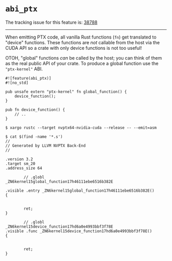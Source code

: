 # `abi_ptx`

The tracking issue for this feature
is: [38788](https://github.com/rust-lang/rust/issues/38788)

------------------------

When emitting PTX code, all vanilla Rust functions (`fn`) get translated to
"device" functions. These functions are *not* callable from the host via the
CUDA API so a crate with only device functions is not too useful!

OTOH, "global" functions *can* be called by the host; you can think of them
as the real public API of your crate. To produce a global function use the
`"ptx-kernel"` ABI.

<!-- NOTE(ignore) this example is specific to the nvptx targets -->

``` rust,ignore
#![feature(abi_ptx)]
#![no_std]

pub unsafe extern "ptx-kernel" fn global_function() {
    device_function();
}

pub fn device_function() {
    // ..
}
```

``` text
$ xargo rustc --target nvptx64-nvidia-cuda --release -- --emit=asm

$ cat $(find -name '*.s')
//
// Generated by LLVM NVPTX Back-End
//

.version 3.2
.target sm_20
.address_size 64

        // .globl       _ZN6kernel15global_function17h46111ebe6516b382E

.visible .entry _ZN6kernel15global_function17h46111ebe6516b382E()
{


        ret;
}

        // .globl       _ZN6kernel15device_function17hd6a0e4993bbf3f78E
.visible .func _ZN6kernel15device_function17hd6a0e4993bbf3f78E()
{


        ret;
}
```
